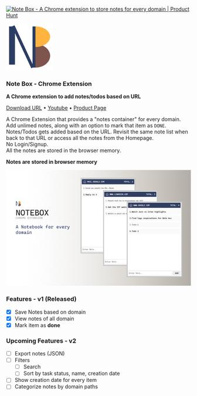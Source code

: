 <a href="https://www.producthunt.com/posts/note-box?utm_source=badge-featured&utm_medium=badge&utm_souce=badge-note-box" target="_blank"><img src="https://api.producthunt.com/widgets/embed-image/v1/featured.svg?post_id=285333&theme=light" alt="Note Box - A Chrome extension to store notes for every domain | Product Hunt" style="width: 250px; height: 54px;" width="250" height="54" /></a>

![Alt](app/icons/icon128.png)

### Note Box - Chrome Extension
**A Chrome extension to add notes/todos based on URL**

[Download URL](https://chrome.google.com/webstore/detail/note-box/mbbajjgefpenmkkhcnmmnoodlbcbfnmp) • [Youtube](https://youtu.be/fX3IKhiEz1s) • [Product Page](https://www.codedrops.tech/products/note-box)

A Chrome Extension that provides a "notes container" for every domain. Add unlimed notes, along with an option to mark that item as `DONE`. Notes/Todos gets added based on the URL. Revisit the same note list when back to that URL or access all the notes from the Homepage. <br/> No Login/Signup. <br/>All the notes are stored in the browser memory.

**Notes are stored in browser memory** 

![Alt](assets/Banner-600x400.png)

### Features - v1 (Released)
- [x] Save Notes based on domain
- [x] View notes of all domain
- [x] Mark item as **done**

### Upcoming Features - v2
- [ ] Export notes (JSON)
- [ ] Filters 
  - [ ] Search
  - [ ] Sort by task status, name, creation date
- [ ] Show creation date for every item
- [ ] Categorize notes by domain paths

